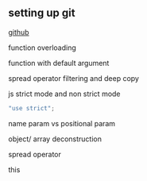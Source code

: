 ## setting up git

[github](https://docs.github.com/en/authentication/connecting-to-github-with-ssh)

function overloading

function with default argument

spread operator filtering and deep copy

js strict mode and non strict mode

```js
"use strict";
```

name param vs positional param

object/ array deconstruction

spread operator

this
